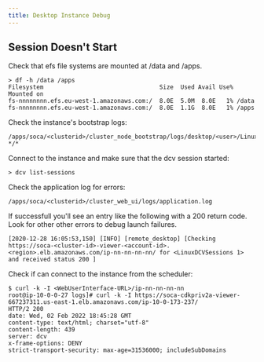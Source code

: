 ```yaml
---
title: Desktop Instance Debug
---
```


## Session Doesn't Start

Check that efs file systems are mounted at /data and /apps.

```
> df -h /data /apps
Filesystem                                 Size  Used Avail Use% Mounted on
fs-nnnnnnnn.efs.eu-west-1.amazonaws.com:/  8.0E  5.0M  8.0E   1% /data
fs-nnnnnnnn.efs.eu-west-1.amazonaws.com:/  8.0E  1.1G  8.0E   1% /apps
```

Check the instance's bootstrap logs:

```
/apps/soca/<clusterid>/cluster_node_bootstrap/logs/desktop/<user>/LinuxDesktop*/ip-*/*
```

Connect to the instance and make sure that the dcv session started:

```
> dcv list-sessions
```

Check the application log for errors:

```
/apps/soca/<clusterid>/cluster_web_ui/logs/application.log
```

If successfull you'll see an entry like the following with a 200 return code.
Look for other other errors to debug launch failures.

```
[2020-12-28 16:05:53,150] [INFO] [remote_desktop] [Checking https://soca-<cluster-id>-viewer-<account-id>.<region>.elb.amazonaws.com/ip-nn-nn-nn-nn/ for <LinuxDCVSessions 1> and received status 200 ]
```

Check if can connect to the instance from the scheduler:

```
$ curl -k -I <WebUserInterface-URL>/ip-nn-nn-nn-nn
root@ip-10-0-0-27 logs]# curl -k -I https://soca-cdkpriv2a-viewer-667237311.us-east-1.elb.amazonaws.com/ip-10-0-173-237/
HTTP/2 200
date: Wed, 02 Feb 2022 18:45:28 GMT
content-type: text/html; charset="utf-8"
content-length: 439
server: dcv
x-frame-options: DENY
strict-transport-security: max-age=31536000; includeSubDomains
```

